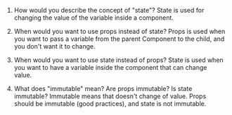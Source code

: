 1. How would you describe the concept of "state"?
State is used for changing the value of the variable inside a component.


2. When would you want to use props instead of state?
Props is used when you want to pass a variable from the parent Component to the child, and you don't want it to change.


3. When would you want to use state instead of props?
State is used when you want to have a variable inside the component that can change value.


4. What does "immutable" mean? Are props immutable? Is state immutable?
Immutable means that doesn't change of value.
Props should be immutable (good practices), and state is not immutable.